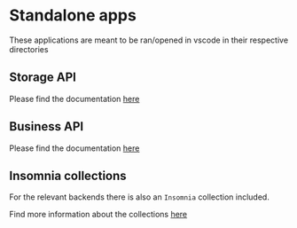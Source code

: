 # Standalone apps

These applications are meant to be ran/opened in vscode in their respective directories

## Storage API

Please find the documentation [here](docs/StorageApi.md)

## Business API

Please find the documentation [here](docs/BusinessApi.md)

## Insomnia collections

For the relevant backends there is also an `Insomnia` collection included. 

Find more information about the collections [here](insomnia/README.md)
